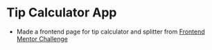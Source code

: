 # Tip Calculator App

- Made a frontend page for tip calculator and splitter from [Frontend Mentor Challenge](https://www.frontendmentor.io/challenges/tip-calculator-app-ugJNGbJUX)
